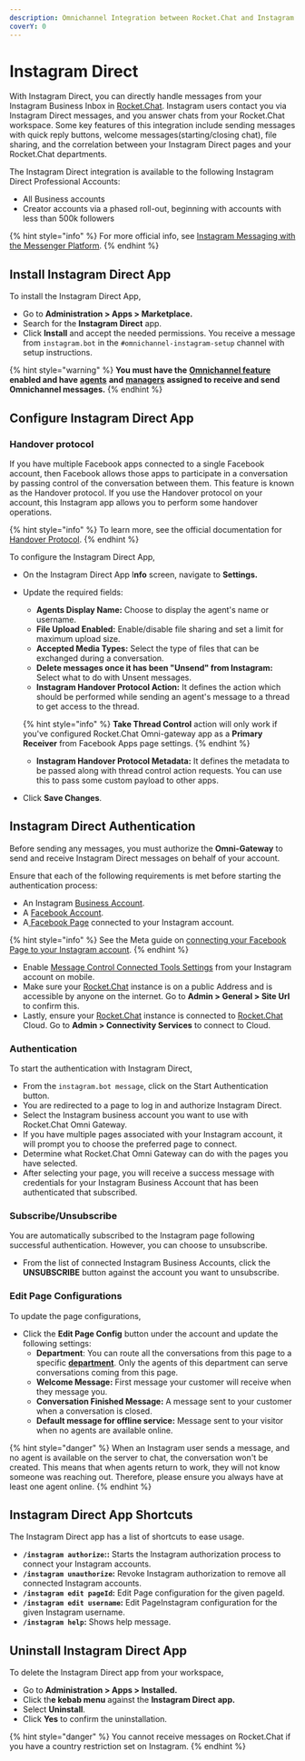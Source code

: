 ```yaml
---
description: Omnichannel Integration between Rocket.Chat and Instagram Messenger API.
coverY: 0
---
```


# Instagram Direct

With Instagram Direct, you can directly handle messages from your Instagram Business Inbox in [Rocket.Chat](http://rocket.chat). Instagram users contact you via Instagram Direct messages, and you answer chats from your Rocket.Chat workspace. Some key features of this integration include sending messages with quick reply buttons, welcome messages(starting/closing chat), file sharing, and the correlation between your Instagram Direct pages and your Rocket.Chat departments.

The Instagram Direct integration is available to the following Instagram Direct Professional Accounts:

* All Business accounts
* Creator accounts via a phased roll-out, beginning with accounts with less than 500k followers

{% hint style="info" %}
For more official info, see [Instagram Messaging with the Messenger Platform](https://developers.facebook.com/docs/messenger-platform/instagram).
{% endhint %}

## Install Instagram Direct App

To install the Instagram Direct App,

* Go to **Administration > Apps > Marketplace.**
* Search for the **Instagram Direct** app.
* Click **Install** and accept the needed permissions. You receive a message from `instagram.bot` in the `#omnichannel-instagram-setup` channel with setup instructions.

{% hint style="warning" %}
**You must have the** [**Omnichannel feature**](https://docs.rocket.chat/use-rocket.chat/omnichannel#enable-omnichannel) **enabled and have** [**agents**](https://docs.rocket.chat/use-rocket.chat/omnichannel/agents) **and** [**managers**](https://docs.rocket.chat/use-rocket.chat/omnichannel/managers) **assigned to receive and send Omnichannel messages.**
{% endhint %}

## Configure Instagram Direct App

### Handover protocol

If you have multiple Facebook apps connected to a single Facebook account, then Facebook allows those apps to participate in a conversation by passing control of the conversation between them. This feature is known as the Handover protocol. If you use the Handover protocol on your account, this Instagram app allows you to perform some handover operations. &#x20;

{% hint style="info" %}
To learn more, see the official documentation for [Handover Protocol](https://developers.facebook.com/docs/messenger-platform/instagram/features/handover-protocol).
{% endhint %}

To configure the Instagram Direct App,

* On the Instagram Direct App I**nfo** screen, navigate to **Settings.**
*   Update the required fields:

    * **Agents Display Name:** Choose to display the agent's name or username.
    * **File Upload Enabled:** Enable/disable file sharing and set a limit for maximum upload size.
    * **Accepted Media Types:** Select the type of files that can be exchanged during a conversation.
    * **Delete messages once it has been "Unsend" from Instagram:** Select what to do with Unsent messages.
    * **Instagram Handover Protocol Action:** It defines the action which should be performed while sending an agent's message to a thread to get access to the thread.



    {% hint style="info" %}
    **Take Thread Control** action will only work if you've configured Rocket.Chat Omni-gateway app as a **Primary Receiver** from Facebook Apps page settings.
    {% endhint %}



    * **Instagram Handover Protocol Metadata:** It defines the metadata to be passed along with thread control action requests. You can use this to pass some custom payload to other apps.
* Click **Save Changes**.

## Instagram Direct Authentication

Before sending any messages, you must authorize the **Omni-Gateway** to send and receive Instagram Direct messages on behalf of your account.

Ensure that each of the following requirements is met before starting the authentication process:

* An Instagram [Business Account](https://help.instagram.com/502981923235522?fbclid=IwAR0TNcoToWKAq8OTOH4VjUC75NSk8EyqFW2Xz5KWDX7SsYK-9rNYppMMnLs).
* A [Facebook Account](https://www.facebook.com/).&#x20;
* A[ Facebook Page](https://www.facebook.com/pages/creation/) connected to your Instagram account.&#x20;

{% hint style="info" %}
&#x20;See the Meta guide on [connecting your Facebook Page to your Instagram account](https://help.instagram.com/570895513091465/?helpref=related\_articles).
{% endhint %}

* Enable [Message Control Connected Tools Settings](https://developers.facebook.com/docs/messenger-platform/instagram/get-started#connected-tools-toggle) from your Instagram account on mobile.
* Make sure your [Rocket.Chat](http://rocket.chat) instance is on a public Address and is accessible by anyone on the internet. Go to **Admin > General > Site Url** to confirm this.
* &#x20;Lastly, ensure your [Rocket.Chat](http://rocket.chat) instance is connected to [Rocket.Chat](http://rocket.chat) Cloud. Go to **Admin > Connectivity Services** to connect to Cloud.

### Authentication

To start the authentication with Instagram Direct,

* From the `instagram.bot message`, click on the Start Authentication button.
* You are redirected to a page to log in and authorize Instagram Direct.
* Select the Instagram business account you want to use with Rocket.Chat Omni Gateway.
* If you have multiple pages associated with your Instagram account, it will prompt you to choose the preferred page to connect.
* Determine what Rocket.Chat Omni Gateway can do with the pages you have selected.
* After selecting your page, you will receive a success message with credentials for your  Instagram Business Account that has been authenticated that subscribed.

### Subscribe/Unsubscribe

You are automatically subscribed to the Instagram page following successful authentication. However, you can choose to unsubscribe.

* From the list of connected Instagram Business Accounts, click the **UNSUBSCRIBE** button against the account you want to unsubscribe.

### Edit Page Configurations

To update the page configurations,

* Click the **Edit Page Config** button under the account and update the following settings:
  * **Department**: You can route all the conversations from this page to a specific [**department**](https://docs.rocket.chat/guides/omnichannel/departments). Only the agents of this department can serve conversations coming from this page.
  * **Welcome Message:** First message your customer will receive when they message you.
  * **Conversation Finished Message:** A message sent to your customer when a conversation is closed.
  * **Default message for offline service:** Message sent to your visitor when no agents are available online.

{% hint style="danger" %}
When an Instagram user sends a message, and no agent is available on the server to chat, the conversation won't be created. This means that when agents return to work, they will not know someone was reaching out. Therefore, please ensure you always have at least one agent online.
{% endhint %}

## Instagram Direct App Shortcuts

The Instagram Direct app has a list of shortcuts to ease usage.&#x20;

* **`/instagram authorize`::** Starts the Instagram authorization process to connect your Instagram accounts.
* **`/instagram unauthorize`:** Revoke Instagram authorization to remove all connected Instagram accounts.
* **`/instagram edit pageId`:** Edit Page configuration for the given pageId.
* **`/instagram edit username`:** Edit PageInstagram configuration for the given Instagram username.
* **`/instagram help`:** Shows help message.

## Uninstall Instagram Direct App

To delete the Instagram Direct app from your workspace,

* Go to **Administration > Apps > Installed.**
* Click th**e kebab menu** against the **Instagram Direct** **app.**
* Select **Uninstall**.
* Click **Yes** to confirm the uninstallation.

{% hint style="danger" %}
You cannot receive messages on Rocket.Chat if you have a country restriction set on Instagram.
{% endhint %}
